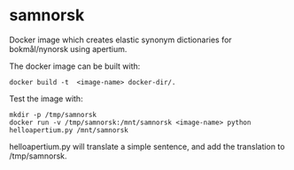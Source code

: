# samnorsk
Docker image which creates elastic synonym dictionaries for bokmål/nynorsk using apertium.

The docker image can be built with:

~~~~
docker build -t  <image-name> docker-dir/.
~~~~

Test the image with:

~~~~
mkdir -p /tmp/samnorsk
docker run -v /tmp/samnorsk:/mnt/samnorsk <image-name> python helloapertium.py /mnt/samnorsk
~~~~

helloapertium.py will translate a simple sentence, and add the translation to /tmp/samnorsk.